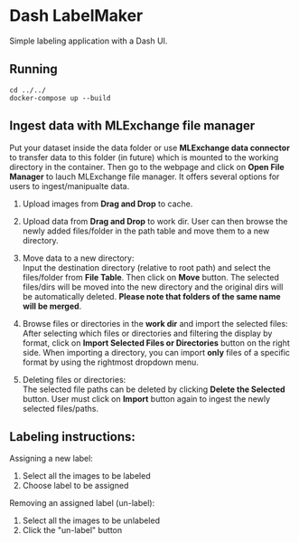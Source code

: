 # Dash LabelMaker

Simple labeling application with a Dash UI.

## Running
```
cd ../../
docker-compose up --build
```

## Ingest data with MLExchange file manager
Put your dataset inside the data folder or use **MLExchange data connector** to transfer data to this folder (in future) which is mounted to the working directory in the container. Then go to the webpage and click on **Open File Manager** to lauch MLExchange file manager. It offers several options for users to ingest/manipualte data.  

1. Upload images from **Drag and Drop** to cache.  

2. Upload data from **Drag and Drop** to work dir. User can then browse the newly added files/folder in the path table and move them to a new directory.  

3. Move data to a new directory:  
Input the destination directory (relative to root path) and select the files/folder from **File Table**. Then click on **Move** button. The selected files/dirs will be moved into the new directory and the original dirs will be automatically deleted.
**Please note that folders of the same name will be merged**.  

4. Browse files or directories in the **work dir** and import the selected files:   
After selecting which files or directories and filtering the display by format, click on **Import Selected Files or Directories** button on the right side. When importing a directory, you can import **only** files of a specific format by using the rightmost dropdown menu.  

5. Deleting files or directories:   
The selected file paths can be deleted by clicking **Delete the Selected** button. User must click on **Import** button again to ingest the newly selected files/paths. 


## Labeling instructions:

Assigning a new label:  
1. Select all the images to be labeled  
2. Choose label to be assigned  

Removing an assigned label (un-label):  
1. Select all the images to be unlabeled  
2. Click the "un-label" button
